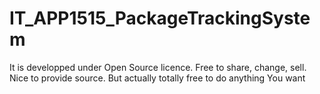 # IT_APP1515_PackageTrackingSystem
It is developped under Open Source licence.
Free to share, change, sell. Nice to provide source. But actually totally free to do anything You want
